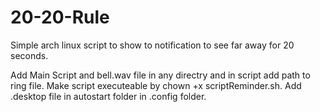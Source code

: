 # 20-20-Rule
Simple arch linux script to show to notification to see far away for 20 seconds.

Add Main Script and bell.wav file in any directry and in script add path to ring file.
Make script executeable by chown +x scriptReminder.sh.
Add .desktop file in autostart folder in .config folder.
